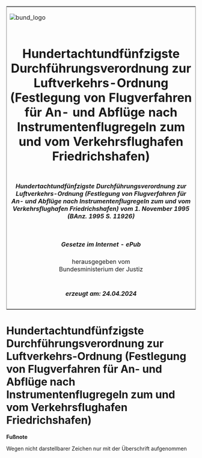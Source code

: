 <span id="DECKBLATT.html"></span>

<table border="0" frame="border" width="100%">

<tr valign="top">

<td align="left">

![bund\_logo](BfJ_2021_Web_de_de.gif)

</td>

<td align="right">

 

</td>

</tr>

<tr align="center" valign="middle">

<td colspan="2">

# Hundertachtundfünfzigste Durchführungsverordnung zur Luftverkehrs-Ordnung (Festlegung von Flugverfahren für An- und Abflüge nach Instrumentenflugregeln zum und vom Verkehrsflughafen Friedrichshafen)

</td>

</tr>

<tr align="center" valign="middle">

<td colspan="2">

##### Hundertachtundfünfzigste Durchführungsverordnung zur Luftverkehrs-Ordnung (Festlegung von Flugverfahren für An- und Abflüge nach Instrumentenflugregeln zum und vom Verkehrsflughafen Friedrichshafen) vom 1. November 1995 (BAnz. 1995 S. 11926)

</td>

</tr>

<tr align="center" valign="middle">

<td colspan="2">

  
  

##### Gesetze im Internet - ePub  
  
herausgegeben vom  
Bundesministerium der Justiz

</td>

</tr>

<tr align="center" valign="bottom">

<td colspan="2">

  
  

##### erzeugt am: 24.04.2024

</td>

</tr>

</table>

<span id="BJNR521920995.html"></span>

# Hundertachtundfünfzigste Durchführungsverordnung zur Luftverkehrs-Ordnung (Festlegung von Flugverfahren für An- und Abflüge nach Instrumentenflugregeln zum und vom Verkehrsflughafen Friedrichshafen)

<div>

  
**Fußnote**

<div class="jnhtml">

<div>

<div class="jurAbsatz">

Wegen nicht darstellbarer Zeichen nur mit der Überschrift aufgenommen

</div>

</div>

</div>

</div>
